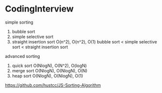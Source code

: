 # CodingInterview
simple sorting
1. bubble sort 
2. simple selective sort 
3. straight insertion sort 
O(n^2), O(n^2), O(1)
bubble sort < simple selective sort < straight insertion sort

advanced sorting 
1. quick sort 
O(NlogN), O(N^2), O(logN)
2. merge sort 
O(NlogN), O(NlogN), O(N)
3. heap sort 
O(NlogN), O(NlogN), O(1)

https://github.com/hustcc/JS-Sorting-Algorithm
